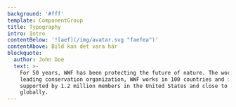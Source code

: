 ```yaml
---
background: '#fff'
template: ComponentGroup
title: Typography
intro: Intro
contentBelow: '![aef](/img/avatar.svg "faefea")'
contentAbove: Bild kan det vara här
blockquote:
  author: John Doe
  text: >-
    For 50 years, WWF has been protecting the future of nature. The world's
    leading conservation organization, WWF works in 100 countries and is
    supported by 1.2 million members in the United States and close to 5 million
    globally.
---
```


